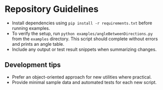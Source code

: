 # Repository Guidelines

- Install dependencies using `pip install -r requirements.txt` before running examples.
- To verify the setup, run `python examples/angleBetweenDirections.py` from the `examples` directory.
  This script should complete without errors and prints an angle table.
- Include any output or test result snippets when summarizing changes.

## Development tips
- Prefer an object-oriented approach for new utilities where practical.
- Provide minimal sample data and automated tests for each new script.
